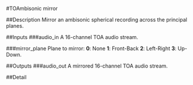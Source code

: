 #TOAmbisonic mirror

##Description
Mirror an ambisonic spherical recording across the principal planes.

##Inputs
###audio_in
A 16-channel TOA audio stream.

###mirror_plane
Plane to mirror:
**0**: None
**1**: Front-Back
**2**: Left-Right
**3**: Up-Down.

##Outputs
###audio_out
A mirrored 16-channel TOA audio stream.

##Detail

